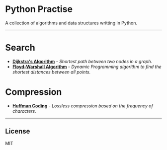 # Python Practise

A collection of algorithms and data structures writting in Python.

---
# Search

  - **[Dijkstra's Algorithm](https://en.wikipedia.org/wiki/Dijkstra%27s_algorithm)** - *Shortest path between two nodes in a graph.*
  - **[Floyd-Warshall Algorithm](https://en.wikipedia.org/wiki/Floyd%E2%80%93Warshall_algorithm)** - *Dynamic Programming algorithm to find the shortest distances between all points.*
  
# Compression

  - **[Huffman Coding](https://en.wikipedia.org/wiki/Huffman_coding)** - *Lossless compression based on the frequency of characters.*

---
License
----

MIT
